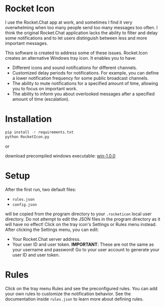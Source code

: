 # Rocket Icon

I use the Rocket.Chat app at work, and sometimes I find it very overwhelming when too many people send too many messages too often. I think the original Rocket.Chat application lacks the ability to filter and delay some notifications and to let users distinguish between less and more important messages.

This software is created to address some of these issues. Rocket.Icon creates an alternative Windows tray icon. It enables you to have:
- Different icons and sound notifications for different channels.
- Customized delay periods for notifications. For example, you can define a lower notification frequency for some public broadcast channels.
- The ability to mute notifications for a specified amount of time, allowing you to focus on important work.
- The ability to inform you about overlooked messages after a specified amount of time (escalation).

# Installation

```sh
pip install -r requirements.txt
python RocketIcon.py
```

or

download precompiled windows executable:
[win-1.0.0](https://github.com/mao73a/rocket.icon/releases/download/win-1.0.0/rocketicon-win32-v1.0.0.zip)

# Setup

After the first run, two default files:
- `rules.json`
- `config.json`

will be copied from the program directory to your `.rocketicon` local user directory. Do not attempt to edit the JSON files in the program directory as it will have no effect! Click on the tray icon's Settings or Rules menu instead. After clicking the Settings menu, you can edit:
- Your Rocket.Chat server address.
- Your user ID and user token. **IMPORTANT**: These are not the same as your username and password! Go to your user account to generate your user ID and user token.


# Rules

Click on the tray menu Rules and see the preconfigured rules. You can add your own rules to customize the notification behavior. See the documentation inside `rules.json` to learn more about defining rules.
